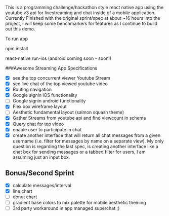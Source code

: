 This is  a programming challenge/hackathon style react native app using the youtube v3 api for livestreaming and chat inside of a mobile application. Currently Finished with the original sprint/spec at about ~16 hours into the project, I will keep some benchmarkers for features as I continue to build out this demo.

To run app

npm install

react-native run-ios (android coming soon - soon!)

###Awesome Streaming App Specifications
- [x] see the top concurrent viewer Youtube Stream
- [x] see live chat of the top viewed youtube video
- [x] Routing navigation
- [x] Google signin iOS functionality
- [ ] Google signin android functionality
- [x] Flex box wireframe layout
- [ ] Aesthetic fundamental layout (salmon squash theme)
- [x] Gather Streams from youtube api and find viewcount in schema
- [x] Query chat for top video
- [x] enable user to participate in chat
- [x] create another interface that will return all chat messages from a given username (i.e. filter for messages by name on a separate view).
My only question is regarding the last spec, is creating another interface like a chat box for sending messages or a tabbed filter for users, I am assuming just an input box.
## Bonus/Second Sprint
- [x] calculate messages/interval
- [x] line chart
- [ ] donut chart
- [ ] gradient base colors to mix palette for mobile aesthetic theming
- [ ] 3rd party workaround in app managed superchat ;)
